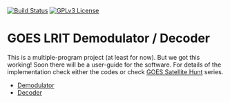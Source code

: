 [![Build Status](https://api.travis-ci.org/opensatelliteproject/xritdemod.svg?branch=master)](https://travis-ci.org/opensatelliteproject/xritdemod) [![GPLv3 License](http://img.shields.io/badge/license-GPLv3-brightgreen.svg)](https://tldrlegal.com/license/gnu-general-public-license-v3-\(gpl-3\))

GOES LRIT Demodulator / Decoder
=========================================

This is a multiple-program project (at least for now). But we got this working! Soon there will be a user-guide for the software. For details of the implementation check either the codes or check [GOES Satellite Hunt](http://www.teske.net.br/lucas/satellite-projects/) series.

* [Demodulator](demodulator/)
* [Decoder](decoder/)
